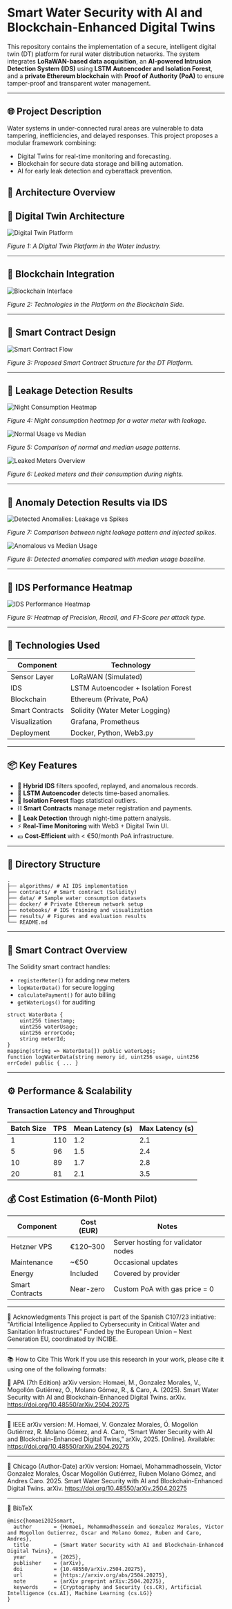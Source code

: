 # Smart Water Security with AI and Blockchain-Enhanced Digital Twins

This repository contains the implementation of a secure, intelligent digital twin (DT) platform for rural water distribution networks. The system integrates **LoRaWAN-based data acquisition**, an **AI-powered Intrusion Detection System (IDS)** using **LSTM Autoencoder and Isolation Forest**, and a **private Ethereum blockchain** with **Proof of Authority (PoA)** to ensure tamper-proof and transparent water management.

---

## 🌐 Project Description

Water systems in under-connected rural areas are vulnerable to data tampering, inefficiencies, and delayed responses. This project proposes a modular framework combining:

- Digital Twins for real-time monitoring and forecasting.
- Blockchain for secure data storage and billing automation.
- AI for early leak detection and cyberattack prevention.

## 🧠 Architecture Overview

## 🧠 Digital Twin Architecture

![Digital Twin Platform](./Digital_Twins.png)

*Figure 1: A Digital Twin Platform in the Water Industry.*

---

## 🔗 Blockchain Integration

![Blockchain Interface](./Blockchain_Interface.png)

*Figure 2: Technologies in the Platform on the Blockchain Side.*

---

## 📜 Smart Contract Design

![Smart Contract Flow](./BC_Smart_Contract.png)

*Figure 3: Proposed Smart Contract Structure for the DT Platform.*

---

## 🚿 Leakage Detection Results

![Night Consumption Heatmap](./Nightconsumption.png)

*Figure 4: Night consumption heatmap for a water meter with leakage.*

![Normal Usage vs Median](./Normal.png)

*Figure 5: Comparison of normal and median usage patterns.*

![Leaked Meters Overview](./Leakedmeters.png)

*Figure 6: Leaked meters and their consumption during nights.*

---

## 🧪 Anomaly Detection Results via IDS

![Detected Anomalies: Leakage vs Spikes](./Anomaly.png)

*Figure 7: Comparison between night leakage pattern and injected spikes.*

![Anomalous vs Median Usage](./Anomalyusage.png)

*Figure 8: Detected anomalies compared with median usage baseline.*

---

## 🔎 IDS Performance Heatmap

![IDS Performance Heatmap](./HitmapAttack.png)

*Figure 9: Heatmap of Precision, Recall, and F1-Score per attack type.*

---

## 🔧 Technologies Used

| Component        | Technology        |
|------------------|-------------------|
| Sensor Layer     | LoRaWAN (Simulated) |
| IDS              | LSTM Autoencoder + Isolation Forest |
| Blockchain       | Ethereum (Private, PoA) |
| Smart Contracts  | Solidity (Water Meter Logging) |
| Visualization    | Grafana, Prometheus |
| Deployment       | Docker, Python, Web3.py |

---

## 📦 Key Features

- 🔐 **Hybrid IDS** filters spoofed, replayed, and anomalous records.
- 🧠 **LSTM Autoencoder** detects time-based anomalies.
- 🌲 **Isolation Forest** flags statistical outliers.
- ⛓️ **Smart Contracts** manage meter registration and payments.
- 🚿 **Leak Detection** through night-time pattern analysis.
- ⚡ **Real-Time Monitoring** with Web3 + Digital Twin UI.
- 💶 **Cost-Efficient** with < €50/month PoA infrastructure.

---

## 📁 Directory Structure
```
.
├── algorithms/ # AI IDS implementation
├── contracts/ # Smart contract (Solidity)
├── data/ # Sample water consumption datasets
├── docker/ # Private Ethereum network setup
├── notebooks/ # IDS training and visualization
├── results/ # Figures and evaluation results
└── README.md
```


---

## 📜 Smart Contract Overview

The Solidity smart contract handles:

- `registerMeter()` for adding new meters
- `logWaterData()` for secure logging
- `calculatePayment()` for auto billing
- `getWaterLogs()` for auditing

```solidity
struct WaterData {
    uint256 timestamp;
    uint256 waterUsage;
    uint256 errorCode;
    string meterId;
}
mapping(string => WaterData[]) public waterLogs;
function logWaterData(string memory id, uint256 usage, uint256 errCode) public { ... }
```
-----

## ⚙️ Performance & Scalability

### Transaction Latency and Throughput

| **Batch Size** | **TPS** | **Mean Latency (s)** | **Max Latency (s)** |
|----------------|---------|----------------------|----------------------|
| 1              | 110     | 1.2                  | 2.1                  |
| 5              | 96      | 1.5                  | 2.4                  |
| 10             | 89      | 1.7                  | 2.8                  |
| 20             | 81      | 2.1                  | 3.5                  |



## 💰 Cost Estimation (6-Month Pilot)

| **Component**     | **Cost (EUR)** | **Notes**                                 |
|-------------------|----------------|-------------------------------------------|
| Hetzner VPS       | €120–300       | Server hosting for validator nodes        |
| Maintenance       | ~€50           | Occasional updates                        |
| Energy            | Included       | Covered by provider                       |
| Smart Contracts   | Near-zero      | Custom PoA with gas price = 0             |



---

🤝 Acknowledgments
This project is part of the Spanish C107/23 initiative:
"Artificial Intelligence Applied to Cybersecurity in Critical Water and Sanitation Infrastructures"
Funded by the European Union – Next Generation EU, coordinated by INCIBE.

---


📚 How to Cite This Work
If you use this research in your work, please cite it using one of the following formats:

📌 APA (7th Edition)
arXiv version:
Homaei, M., Gonzalez Morales, V., Mogollón Gutiérrez, Ó., Molano Gómez, R., & Caro, A. (2025). Smart Water Security with AI and Blockchain-Enhanced Digital Twins. arXiv. https://doi.org/10.48550/arXiv.2504.20275

---
📌 IEEE
arXiv version:
M. Homaei, V. Gonzalez Morales, Ó. Mogollón Gutiérrez, R. Molano Gómez, and A. Caro, “Smart Water Security with AI and Blockchain-Enhanced Digital Twins,” arXiv, 2025. [Online]. Available: https://doi.org/10.48550/arXiv.2504.20275

---
📌 Chicago (Author-Date)
arXiv version:
Homaei, Mohammadhossein, Victor Gonzalez Morales, Óscar Mogollón Gutiérrez, Ruben Molano Gómez, and Andres Caro. 2025. Smart Water Security with AI and Blockchain-Enhanced Digital Twins. arXiv. https://doi.org/10.48550/arXiv.2504.20275

---
📌 BibTeX
```
@misc{homaei2025smart,
  author       = {Homaei, Mohammadhossein and Gonzalez Morales, Victor and Mogollon Gutierrez, Oscar and Molano Gomez, Ruben and Caro, Andres},
  title        = {Smart Water Security with AI and Blockchain-Enhanced Digital Twins},
  year         = {2025},
  publisher    = {arXiv},
  doi          = {10.48550/arXiv.2504.20275},
  url          = {https://arxiv.org/abs/2504.20275},
  note         = {arXiv preprint arXiv:2504.20275},
  keywords     = {Cryptography and Security (cs.CR), Artificial Intelligence (cs.AI), Machine Learning (cs.LG)}
}
```
